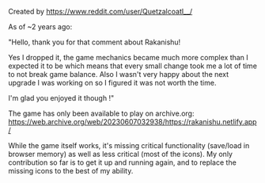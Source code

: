 Created by https://www.reddit.com/user/Quetzalcoatl__/

As of ~2 years ago:

"Hello, thank you for that comment about Rakanishu!

Yes I dropped it, the game mechanics became much more complex than I expected it to be which means that every small change took me a lot of time to not break game balance. Also I wasn't very happy about the next upgrade I was working on so I figured it was not worth the time.

I'm glad you enjoyed it though !"

The game has only been available to play on archive.org: https://web.archive.org/web/20230607032938/https://rakanishu.netlify.app/

While the game itself works, it's missing critical functionality (save/load in browser memory) as well as less critical (most of the icons). My only contribution so far is to get it up and running again, and to replace the missing icons to the best of my ability.
